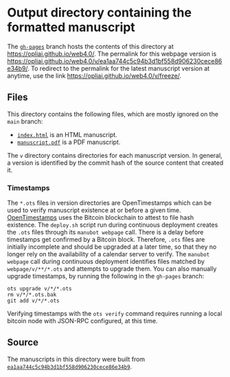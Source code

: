 # Output directory containing the formatted manuscript

The [`gh-pages`](https://github.com/opliai/web4.0/tree/gh-pages) branch hosts the contents of this directory at <https://opliai.github.io/web4.0/>.
The permalink for this webpage version is <https://opliai.github.io/web4.0/v/ea1aa744c5c94b3d1bf558d906230cece86e34b9/>.
To redirect to the permalink for the latest manuscript version at anytime, use the link <https://opliai.github.io/web4.0/v/freeze/>.

## Files

This directory contains the following files, which are mostly ignored on the `main` branch:

+ [`index.html`](index.html) is an HTML manuscript.
+ [`manuscript.pdf`](manuscript.pdf) is a PDF manuscript.

The `v` directory contains directories for each manuscript version.
In general, a version is identified by the commit hash of the source content that created it.

### Timestamps

The `*.ots` files in version directories are OpenTimestamps which can be used to verify manuscript existence at or before a given time.
[OpenTimestamps](https://opentimestamps.org/) uses the Bitcoin blockchain to attest to file hash existence.
The `deploy.sh` script run during continuous deployment creates the `.ots` files through its `manubot webpage` call.
There is a delay before timestamps get confirmed by a Bitcoin block.
Therefore, `.ots` files are initially incomplete and should be upgraded at a later time, so that they no longer rely on the availability of a calendar server to verify.
The `manubot webpage` call during continuous deployment identifies files matched by `webpage/v/**/*.ots` and attempts to upgrade them.
You can also manually upgrade timestamps, by running the following in the `gh-pages` branch:

```shell
ots upgrade v/*/*.ots
rm v/*/*.ots.bak
git add v/*/*.ots
```

Verifying timestamps with the `ots verify` command requires running a local bitcoin node with JSON-RPC configured, at this time.

## Source

The manuscripts in this directory were built from
[`ea1aa744c5c94b3d1bf558d906230cece86e34b9`](https://github.com/opliai/web4.0/commit/ea1aa744c5c94b3d1bf558d906230cece86e34b9).
